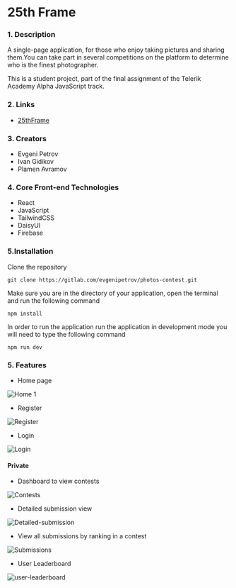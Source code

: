# 25th Frame

### 1. Description

A single-page application, for those who enjoy taking pictures and sharing them.You can take part in several competitions on the platform to determine who is the finest photographer.

This is a student project, part of the final assignment of the Telerik Academy Alpha JavaScript track.

### 2. Links

- [25thFrame](https://photo-contest-27363.web.app/)

### 3. Creators

- Evgeni Petrov
- Ivan Gidikov
- Plamen Avramov

### 4. Core Front-end Technologies

- React
- JavaScript
- TailwindCSS
- DaisyUI
- Firebase

### 5.Installation

Clone the repository

```
git clone https://gitlab.com/evgenipetrov/photos-contest.git
```

Make sure you are in the directory of your application, open the terminal and run the following command

```
npm install
```

In order to run the application run the application in development mode you will need to type the following command

```
npm run dev
```

### 5. Features

- Home page

![Home 1](../photos-contest/src//common/images/Screenshot%202022-12-14%20173149.png)

- Register

![Register](../photos-contest/src/common/images/Screenshot%202022-12-14%20173321.png)

- Login

![Login](../photos-contest/src/common/images/Screenshot3.png)

#### Private

- Dashboard to view contests

![Contests](../photos-contest/src/common/images/Screenshot4.png)

- Detailed submission view

![Detailed-submission](../photos-contest/src/common/images/Screenshot6.png)

- View all submissions by ranking in a contest

![Submissions](../photos-contest/src/common/images/Screenshot5.png)

- User Leaderboard

![user-leaderboard](../photos-contest/src/common/images/Screenshot7.png)
